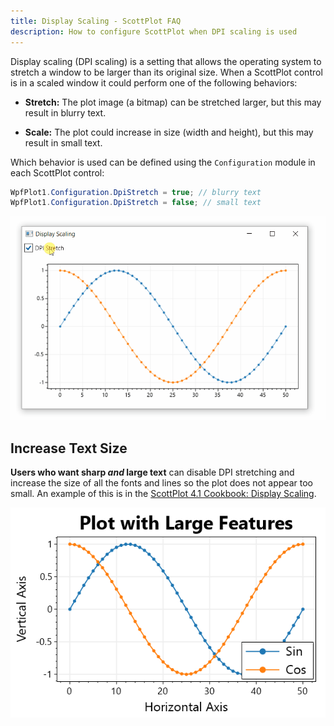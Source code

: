 ```yaml
---
title: Display Scaling - ScottPlot FAQ
description: How to configure ScottPlot when DPI scaling is used
---
```


Display scaling (DPI scaling) is a setting that allows the operating system to stretch a window to be larger than its original size. When a ScottPlot control is in a scaled window it could perform one of the following behaviors:

* **Stretch:** The plot image (a bitmap) can be stretched larger, but this may result in blurry text.

* **Scale:** The plot could increase in size (width and height), but this may result in small text.

Which behavior is used can be defined using the `Configuration` module in each ScottPlot control:

```cs
WpfPlot1.Configuration.DpiStretch = true; // blurry text
WpfPlot1.Configuration.DpiStretch = false; // small text
```

<div class='text-center'>

![](dpi-scaling.gif)

</div>

## Increase Text Size

**Users who want sharp _and_ large text** can disable DPI stretching and increase the size of all the fonts and lines so the plot does not appear too small. An example of this is in the [ScottPlot 4.1 Cookbook: Display Scaling](https://scottplot.net/cookbook/4.1/category/misc/#display-scaling).

<div class='text-center'>

![](scottplot-dpi-scale.png)

</div>
